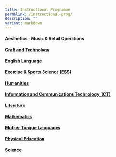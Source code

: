 ```yaml
---
title: Instructional Programme
permalink: /instructional-prog/
description: ""
variant: markdown
---
```

#### Aesthetics - Music & Retail Operations

#### [Craft and Technology](/instructional-programme/craftandtech/)

#### [English Language](/instructional-programme/english-language/)

#### [Exercise & Sports Science (ESS)](/instructional-programme/ess/)

#### [Humanities](/instructional-programme/humanities/)

#### [Information and Communications Technology (ICT)](/instructional-programme/ict/)

#### [Literature](/instructional-programme/literature/)

#### [Mathematics](/instructional-programme/mathematics/)

#### [Mother Tongue Languages](/instructional-programme/mtl/)

#### [Physical Education](/instructional-programme/physical-education/)

#### [Science](/instructional-programme/science/)